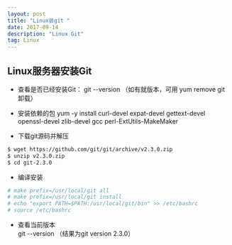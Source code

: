 ```yaml
---
layout: post
title: "Linux装git "
date: 2017-09-14 
description: "Linux Git"
tag: Linux
---   
```


## Linux服务器安装Git
- 查看是否已经安装Git： git --version （如有就版本，可用 yum remove git卸载）

- 安装依赖的包  yum -y install curl-devel expat-devel gettext-devel openssl-devel zlib-devel gcc perl-ExtUtils-MakeMaker

- 下载git源码并解压
```bash
$ wget https://github.com/git/git/archive/v2.3.0.zip
$ unzip v2.3.0.zip
$ cd git-2.3.0
```  

- 编译安装
```bash
# make prefix=/usr/local/git all
# make prefix=/usr/local/git install
# echo "export PATH=$PATH:/usr/local/git/bin" >> /etc/bashrc
# source /etc/bashrc
```

- 查看当前版本  
git --version  （结果为git version 2.3.0）
